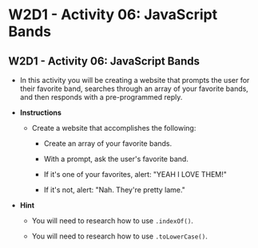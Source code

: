 # W2D1 - Activity 06: JavaScript Bands

## W2D1 - Activity 06: JavaScript Bands

* In this activity you will be creating a website that prompts the user for their favorite band, searches through an array of your favorite bands, and then responds with a pre-programmed reply.

* **Instructions**

  * Create a website that accomplishes the following:

     * Create an array of your favorite bands.

     * With a prompt, ask the user's favorite band.

     * If it's one of your favorites, alert: "YEAH I LOVE THEM!"

     * If it's not, alert: "Nah. They're pretty lame."

* **Hint**
    * You will need to research how to use `.indexOf()`.

    * You will need to research how to use `.toLowerCase()`.
